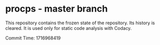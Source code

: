 # procps - master branch

This repository contains the frozen state of the repository.
Its history is cleared. It is used only for static code
analysis with Codacy.

Commit Time: 1716968419